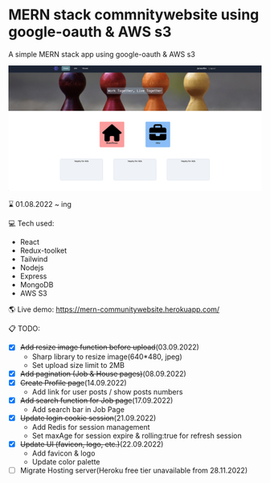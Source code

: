 <!-- prettier-ignore-start -->

# MERN stack commnitywebsite using google-oauth & AWS s3

A simple MERN stack app using google-oauth & AWS s3

![Communitywebsite MERN stack using AWS s3](client/public/communitywebsite.png)

⌛️ 01.08.2022 ~ ing

💻 Tech used:

- React
- Redux-toolket
- Tailwind
- Nodejs
- Express
- MongoDB
- AWS S3

🌎 Live demo: https://mern-communitywebsite.herokuapp.com/

📋 TODO:

- [x] ~~Add resize image function before upload~~(03.09.2022)
  - Sharp library to resize image(640*480, jpeg)
  - Set upload size limit to 2MB
- [x] ~~Add pagination (Job & House pages)~~(08.09.2022)
- [x] ~~Create Profile page~~(14.09.2022)
  - Add link for user posts / show posts numbers
- [x] ~~Add search function for Job page~~(17.09.2022)
  - Add search bar in Job Page
- [x] ~~Update login cookie session~~(21.09.2022)
  - Add Redis for session management
  - Set maxAge for session expire & rolling:true for refresh session
- [x] ~~Update UI (favicon, logo, etc.)~~(22.09.2022)
  - Add favicon & logo
  - Update color palette
- [ ] Migrate Hosting server(Heroku free tier unavailable from 28.11.2022)
<!-- prettier-ignore-end -->
